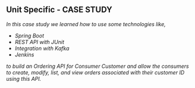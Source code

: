 <h2> Unit Specific - CASE STUDY</h2>

<i>In this case study we learned how to use some technologies like,
  - Spring Boot
  - REST API with JUnit
  - Integration with Kafka
  - Jenkins

to build an Ordering API for Consumer Customer and allow the consumers to create, modify, list, and view orders associated with their customer ID using this API.</i>
